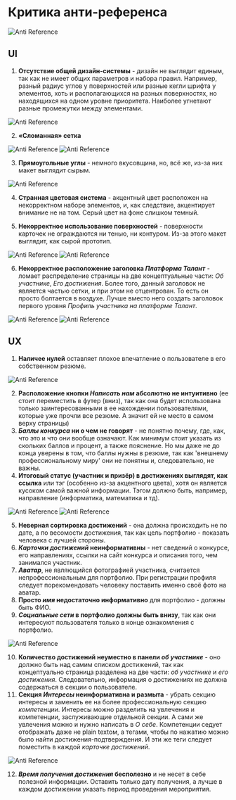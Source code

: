 # Критика анти-референса
![Anti Reference](https://github.com/HippocampusTeam/kruzok-pro-task-0/blob/main/imgs/normal.png)

## UI
1. **Отсутствие общей дизайн-системы** - дизайн не выглядит единым, так как не имеет общих параметров и набора правил. Например, разный радиус углов у поверхностей или разные кегли шрифта у элементов, хоть и располагающихся на разных поверхностях, но находящихся на одном уровне приоритета. Наиболее угнетают разные промежутки между элементами.

![Anti Reference](https://github.com/HippocampusTeam/kruzok-pro-task-0/blob/main/imgs/gaps.png)

2. **«Сломанная» сетка**

![Anti Reference](https://github.com/HippocampusTeam/kruzok-pro-task-0/blob/main/imgs/grid.png)
![Anti Reference](https://github.com/HippocampusTeam/kruzok-pro-task-0/blob/main/imgs/grid-good.png)

3. **Прямоугольные углы** - немного вкусовщина, но, всё же, из-за них макет выглядит сырым.

![Anti Reference](https://github.com/HippocampusTeam/kruzok-pro-task-0/blob/main/imgs/round-corners.png)

4. **Странная цветовая система** - акцентный цвет расположен на некорректном наборе элементов, и, как следствие, акцентирует внимание не на том. Серый цвет на фоне слишком темный.

5. **Некорректное использование поверхностей** - поверхности карточек не ограждаются ни тенью, ни контуром. Из-за этого макет выглядит, как сырой прототип.

![Anti Reference](https://github.com/HippocampusTeam/kruzok-pro-task-0/blob/main/imgs/cards_bad.png)
![Anti Reference](https://github.com/HippocampusTeam/kruzok-pro-task-0/blob/main/imgs/cards_good.png)

6. **Некорректное расположение заголовка *Платформа Талант***  - ломает распределение страницы на две концептуальные части: *Об участнике*, *Его достижения*. Более того, данный заголовок не является частью сетки, и при этом не отцентрован. То есть он просто болтается в воздухе. Лучше вместо него создать заголовок первого уровня *Профиль участника на платформе Талант*.

![Anti Reference](https://github.com/HippocampusTeam/kruzok-pro-task-0/blob/main/imgs/title-platform.png)
![Anti Reference](https://github.com/HippocampusTeam/kruzok-pro-task-0/blob/main/imgs/concept-parts.png)

## UX
1. **Наличее нулей** оставляет плохое впечатление о пользователе в его собственном резюме.

![Anti Reference](https://github.com/HippocampusTeam/kruzok-pro-task-0/blob/main/imgs/cards_bad.png)

2. **Расположение кнопки *Написать нам* абсолютно не интуитивно** (ее стоит переместить в футер (вниз), так как она будет использована только заинтересованными в ее нахождении пользователями, которые уже прочли все резюме. А значит ей не место в самом верху страницы)
3. ***Баллы конкурса* ни о чем не говорят** - не понятно почему, где, как, что это и что они вообще означают. Как минимум стоит указать из скольких баллов и процент, а также пояснение. Но мы даже не до конца уверены в том, что баллы нужны в резюме, так как 'внешнему профессиональному миру' они не понятны и, следовательно, не важны.
4. **Итоговый статус (участник и призёр) в достижениях выглядят, как ссылка** или тэг (особенно из-за акцентного цвета), хотя он является кусоком самой важной информации. Тэгом должно быть, например, направление (информатика, математика и тд).

![Anti Reference](https://github.com/HippocampusTeam/kruzok-pro-task-0/blob/main/imgs/status-as-link.png)
![Anti Reference](https://github.com/HippocampusTeam/kruzok-pro-task-0/blob/main/imgs/how-links-look.png)

5. **Неверная сортировка достижений** - она должна происходить не по дате, а по весомости достижения, так как цель портфолио - показать человека с лучшей стороны.
6. ***Карточки достижений* неинформативны** - нет сведений о конкурсе, его направлениях, ссылки на сайт конкурса и описания того, чем занимался участник.
7. ***Аватар***, не являющийся фотографией участника, считается непрофессиональным для портфолио. При регистрации профиля следует порекомендовать человеку поставить именно своё фото на аватар.
8. **Просто *имя* недостаточно информативно** для портфолио - должны быть ФИО.
9. ***Социальные сети* в портфолио должны быть внизу**, так как они интересуют пользователя только в конце ознакомления с портфолио.

![Anti Reference](https://github.com/HippocampusTeam/kruzok-pro-task-0/blob/main/imgs/social_media.PNG)

10. **Количество достижений неуместно в панели *об участнике*** - оно должно быть над самим списком достижений, так как концептуально страница разделена на две части: *об участнике* и *его достижения*. Следовательно, информация о достижениях не должна содержаться в секции о пользователе.
11. **Секция *Интересы* неинформативна и размыта** - убрать секцию интересы и заменить ее на более профессиональную секцию *компетенции*. Интересы можно разделить на увлечения и компетенции, заслуживающие отдельной секции. А сами же увлечения можно и нужно написать в *О себе*. Компетенции седует отображать даже не plain textом, а тегами, чтобы по нажатию можно было найти достижения-подтверждения. И эти же теги следует поместить в каждой *карточке достижений*.

![Anti Reference](https://github.com/HippocampusTeam/kruzok-pro-task-0/blob/main/imgs/skills.PNG)

12. ***Время получения достижения* бесполезно** и не несет в себе полезной информации. Оставить только дату получения, а лучше в каждом достижении указать период проведения мероприятия.
